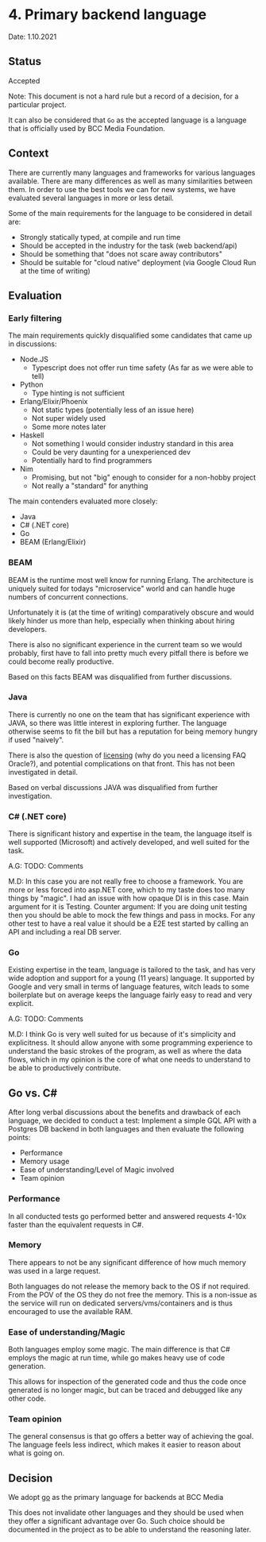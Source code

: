 # 4. Primary backend language
Date: 1.10.2021

## Status
Accepted

Note: This document is not a hard rule but a record of a decision, for a particular project.

It can also be considered that `Go` as the accepted language is a language that is
officially used by BCC Media Foundation.

## Context

There are currently many languages and frameworks for various languages available.
There are many differences as well as many similarities between them.
In order to use the best tools we can for new systems, we have evaluated several languages
in more or less detail.

Some of the main requirements for the language to be considered in detail are:

* Strongly statically typed, at compile and run time
* Should be accepted in the industry for the task (web backend/api)
* Should be something that "does not scare away contributors"
* Should be suitable for "cloud native" deployment (via Google Cloud Run at the time of writing)

## Evaluation

### Early filtering

The main requirements quickly disqualified some candidates that came up in discussions:

* Node.JS
	* Typescript does not offer run time safety (As far as we were able to tell)
* Python
	* Type hinting is not sufficient
* Erlang/Elixir/Phoenix
	* Not static types (potentially less of an issue here)
	* Not super widely used
	* Some more notes later
* Haskell
	* Not something I would consider industry standard in this area
	* Could be very daunting for a unexperienced dev
	* Potentially hard to find programmers
* Nim
	* Promising, but not "big" enough to consider for a non-hobby project
	* Not really a "standard" for anything

The main contenders evaluated more closely:

* Java
* C# (.NET core)
* Go
* BEAM (Erlang/Elixir)

### BEAM

BEAM is the runtime most well know for running Erlang. The architecture is
uniquely suited for todays "microservice" world and can handle huge numbers
of concurrent connections.

Unfortunately it is (at the time of writing) comparatively obscure and would
likely hinder us more than help, especially when thinking about hiring developers.

There is also no significant experience in the current team so we would probably,
first have to fall into pretty much every pitfall there is before we could become
really productive.

Based on this facts BEAM was disqualified from further discussions.

### Java

There is currently no one on the team that has significant experience with JAVA,
so there was little interest in exploring further. The language otherwise seems
to fit the bill but has a reputation for being memory hungry if used "naively".

There is also the question of [licensing](https://www.oracle.com/java/technologies/javase/jdk-faqs.html) (why do you need a licensing FAQ Oracle?), and potential
complications on that front. This has not been investigated in detail.

Based on verbal discussions JAVA was disqualified from further investigation.

### C# (.NET core)

There is significant history and expertise in the team, the language itself is
well supported (Microsoft) and actively developed, and well suited for the task.

A.G:
TODO: Comments

M.D:
In this case you are not really free to choose a framework. You are more or less
forced into asp.NET core, which to my taste does too many things by "magic".
I had an issue with how opaque DI is in this case. Main argument for it is Testing.
Counter argument: If you are doing unit testing then you should be able to mock the
few things and pass in mocks. For any other test to have a real value it should
be a E2E test started by calling an API and including a real DB server.

### Go

Existing expertise in the team, language is tailored to the task, and has very
wide adoption and support for a young (11 years) language.
It supported by Google and very small in terms of language features, witch
leads to some boilerplate but on average keeps the language fairly easy to read
and very explicit.

A.G:
TODO: Comments

M.D:
I think Go is very well suited for us because of it's simplicity and explicitness.
It should allow anyone with some programming experience to understand the basic
strokes of the program, as well as where the data flows, which in my opinion is
the core of what one needs to understand to be able to productively contribute.

## Go vs. C#

After long verbal discussions about the benefits and drawback of each language,
we decided to conduct a test: Implement a simple GQL API with a Postgres DB backend
in both languages and then evaluate the following points:

* Performance
* Memory usage
* Ease of understanding/Level of Magic involved
* Team opinion

### Performance

In all conducted tests go performed better and answered requests 4-10x faster
than the equivalent requests in C#.

### Memory

There appears to not be any significant difference of how much memory was used
in a large request.

Both languages do not release the memory back to the OS if not required. From
the POV of the OS they do not free the memory. This is a non-issue as the service
will run on dedicated servers/vms/containers and is thus encouraged to use the
available RAM.

### Ease of understanding/Magic

Both languages employ some magic. The main difference is that C# employs the magic
at run time, while go makes heavy use of code generation.

This allows for inspection of the generated code and thus the code once generated
is no longer magic, but can be traced and debugged like any other code.

### Team opinion

The general consensus is that go offers a better way of achieving the goal.
The language feels less indirect, which makes it easier to reason about what is
going on.

## Decision

We adopt [go](https://golang.org/) as the primary language for backends at BCC Media

This does not invalidate other languages and they should be used when they offer
a significant advantage over Go. Such choice should be documented in the project
as to be able to understand the reasoning later.
